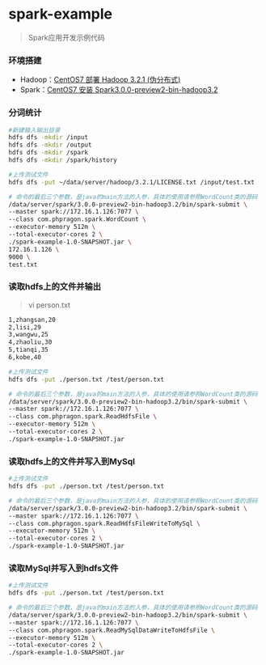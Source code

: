# spark-example
>Spark应用开发示例代码

### 环境搭建
- Hadoop：[CentOS7 部署 Hadoop 3.2.1 (伪分布式)](https://www.cnblogs.com/phpdragon/p/12592572.html)
- Spark：[CentOS7 安装 Spark3.0.0-preview2-bin-hadoop3.2](https://www.cnblogs.com/phpdragon/p/12594866.html)

### 分词统计
```bash
#新建输入输出目录
hdfs dfs -mkdir /input
hdfs dfs -mkdir /output
hdfs dfs -mkdir /spark
hdfs dfs -mkdir /spark/history
```
```bash
#上传测试文件
hdfs dfs -put ~/data/server/hadoop/3.2.1/LICENSE.txt /input/test.txt

# 命令的最后三个参数，是java的main方法的入参，具体的使用请参照WordCount类的源码
/data/server/spark/3.0.0-preview2-bin-hadoop3.2/bin/spark-submit \
--master spark://172.16.1.126:7077 \
--class com.phpragon.spark.WordCount \
--executor-memory 512m \
--total-executor-cores 2 \
./spark-example-1.0-SNAPSHOT.jar \
172.16.1.126 \
9000 \
test.txt
```

### 读取hdfs上的文件并输出
> vi person.txt
```xml
1,zhangsan,20
2,lisi,29
3,wangwu,25
4,zhaoliu,30
5,tianqi,35
6,kobe,40
```
```bash
#上传测试文件
hdfs dfs -put ./person.txt /test/person.txt

# 命令的最后三个参数，是java的main方法的入参，具体的使用请参照WordCount类的源码
/data/server/spark/3.0.0-preview2-bin-hadoop3.2/bin/spark-submit \
--master spark://172.16.1.126:7077 \
--class com.phpragon.spark.ReadHdfsFile \
--executor-memory 512m \
--total-executor-cores 2 \
./spark-example-1.0-SNAPSHOT.jar
```

### 读取hdfs上的文件并写入到MySql
```bash
#上传测试文件
hdfs dfs -put ./person.txt /test/person.txt

# 命令的最后三个参数，是java的main方法的入参，具体的使用请参照WordCount类的源码
/data/server/spark/3.0.0-preview2-bin-hadoop3.2/bin/spark-submit \
--master spark://172.16.1.126:7077 \
--class com.phpragon.spark.ReadHdfsFileWriteToMySql \
--executor-memory 512m \
--total-executor-cores 2 \
./spark-example-1.0-SNAPSHOT.jar
```


### 读取MySql并写入到hdfs文件
```bash
#上传测试文件
hdfs dfs -put ./person.txt /test/person.txt

# 命令的最后三个参数，是java的main方法的入参，具体的使用请参照WordCount类的源码
/data/server/spark/3.0.0-preview2-bin-hadoop3.2/bin/spark-submit \
--master spark://172.16.1.126:7077 \
--class com.phpragon.spark.ReadMySqlDataWriteToHdfsFile \
--executor-memory 512m \
--total-executor-cores 2 \
./spark-example-1.0-SNAPSHOT.jar
```
